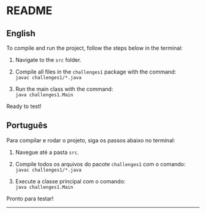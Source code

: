 # README

## English

To compile and run the project, follow the steps below in the terminal:

1. Navigate to the `src` folder.

2. Compile all files in the `challenges1` package with the command:  
`javac challenges1/*.java`

3. Run the main class with the command:  
`java challenges1.Main`


Ready to test!


## Português

Para compilar e rodar o projeto, siga os passos abaixo no terminal:

1. Navegue até a pasta `src`.

2. Compile todos os arquivos do pacote `challenges1` com o comando:  
`javac challenges1/*.java`

3. Execute a classe principal com o comando:  
`java challenges1.Main`

Pronto para testar!

---